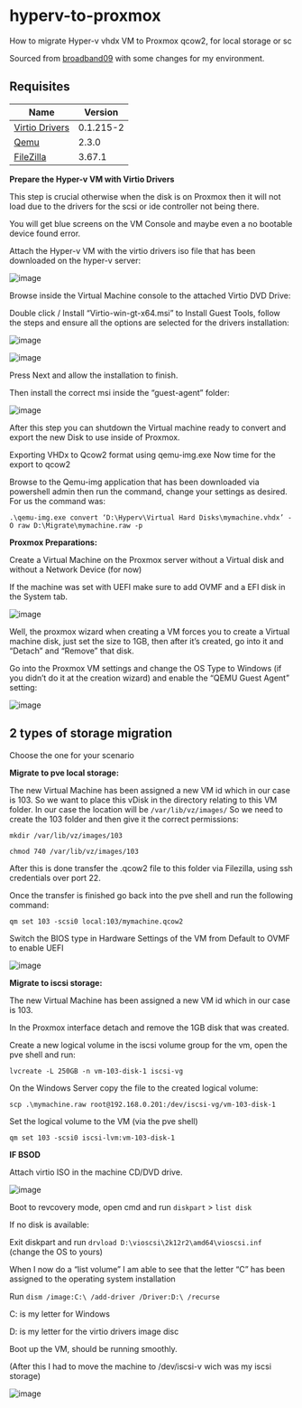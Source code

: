 # hyperv-to-proxmox
How to migrate Hyper-v vhdx VM to Proxmox qcow2, for local storage or sc

Sourced from [broadband09](https://broadband9.co.uk/how-to-migrate-hyper-v-vhdx-vm-to-proxmox-qcow2/) with some changes for my environment.

## Requisites

| Name | Version |
|------|---------|
| <a name="Virtio Drivers"></a> [Virtio Drivers](https://fedorapeople.org/groups/virt/virtio-win/direct-downloads/archive-virtio/virtio-win-0.1.215-2/virtio-win.iso) | 0.1.215-2 |
| <a name="Qemu "></a> [Qemu ](https://cloudbase.it/qemu-img-windows/) |2.3.0 |
| <a name="FileZilla "></a> [FileZilla ](https://cloudbase.it/qemu-img-windows/](https://filezilla-project.org/download.php)) |3.67.1|

**Prepare the Hyper-v VM with Virtio Drivers**


This step is crucial otherwise when the disk is on Proxmox then it will not load due to the drivers for the scsi or ide controller not being there.

You will get blue screens on the VM Console and maybe even a no bootable device found error.

Attach the Hyper-v VM with the virtio drivers iso file that has been downloaded on the hyper-v server:

![image](https://github.com/lucianothesilva/hyperv-to-proxmox/assets/20344783/fab537b9-5a82-454b-a93c-1c48eb9aaee7)

Browse inside the Virtual Machine console to the attached Virtio DVD Drive:

Double click / Install “Virtio-win-gt-x64.msi” to Install Guest Tools, follow the steps and ensure all the options are selected for the drivers installation:

![image](https://github.com/lucianothesilva/hyperv-to-proxmox/assets/20344783/9f5140c2-c8ba-4880-a934-29c0b566b58e)

![image](https://github.com/lucianothesilva/hyperv-to-proxmox/assets/20344783/0aa97cd8-bdf1-40da-91a4-3d07f40e3218)

Press Next and allow the installation to finish.

Then install the correct msi inside the “guest-agent” folder:

![image](https://github.com/lucianothesilva/hyperv-to-proxmox/assets/20344783/29b242bc-7a93-4b2a-b3ad-5bf5c932aac4)


After this step you can shutdown the Virtual machine ready to convert and export the new Disk to use inside of Proxmox.

Exporting VHDx to Qcow2 format using qemu-img.exe
Now time for the export to qcow2

Browse to the Qemu-img application that has been downloaded via powershell admin then run the command, change your settings as desired. For us the command was:

`.\qemu-img.exe convert ‘D:\Hyperv\Virtual Hard Disks\mymachine.vhdx’ -O raw D:\Migrate\mymachine.raw -p`


 **Proxmox Preparations:**

Create a Virtual Machine on the Proxmox server without a Virtual disk and without a Network Device (for now)

If the machine was set with UEFI make sure to add OVMF and a EFI disk in the System tab.

![image](https://github.com/user-attachments/assets/d013942b-45dd-4138-81fd-d2e2d5d31c3f)


Well, the proxmox wizard when creating a VM forces you to create a Virtual machine disk, just set the size to 1GB, then after it’s created, go into it and “Detach” and “Remove” that disk.

Go into the Proxmox VM settings and change the OS Type to Windows (if you didn’t do it at the creation wizard) and enable the “QEMU Guest Agent” setting:

![image](https://github.com/lucianothesilva/hyperv-to-proxmox/assets/20344783/17f6dc4e-89cf-4fca-9118-a3b4d328ff15)


## 2 types of storage migration

Choose the one for your scenario

**Migrate to pve local storage:**

The new Virtual Machine has been assigned a new VM id which in our case is 103.
So we want to place this vDisk in the directory relating to this VM folder.
In our case the location will be `/var/lib/vz/images/`
So we need to create the 103 folder and then give it the correct permissions:

`mkdir /var/lib/vz/images/103`

`chmod 740 /var/lib/vz/images/103`

After this is done transfer the .qcow2 file to this folder via Filezilla, using ssh credentials over port 22.

Once the transfer is finished go back into the pve shell and run the following command:

`qm set 103 -scsi0 local:103/mymachine.qcow2`

Switch the BIOS type in Hardware Settings of the VM from Default to OVMF to enable UEFI 

![image](https://github.com/lucianothesilva/hyperv-to-proxmox/assets/20344783/6be2cf3b-db82-46e6-b255-8593fb2db94b)


**Migrate to iscsi storage:**

The new Virtual Machine has been assigned a new VM id which in our case is 103.

In the Proxmox interface detach and remove the 1GB disk that was created.

Create a new logical volume in the iscsi volume group for the vm, open the pve shell and run:

`lvcreate -L 250GB -n vm-103-disk-1 iscsi-vg`

On the Windows Server copy the file to the created logical volume:

`scp .\mymachine.raw root@192.168.0.201:/dev/iscsi-vg/vm-103-disk-1`

Set the logical volume to the VM (via the pve shell)

`qm set 103 -scsi0 iscsi-lvm:vm-103-disk-1`



**IF BSOD**

Attach virtio ISO in the machine CD/DVD drive.

![image](https://github.com/lucianothesilva/hyperv-to-proxmox/assets/20344783/74f0c53e-02bf-4073-a15c-aedd554c275d)


Boot to revcovery mode, open cmd and run `diskpart` > `list disk`

If no disk is available:

Exit diskpart and run `drvload D:\vioscsi\2k12r2\amd64\vioscsi.inf` (change the OS to yours)

When I now do a “list volume” I am able to see that the letter “C” has been assigned to the operating system installation

Run `dism /image:C:\ /add-driver /Driver:D:\ /recurse`

C: is my letter for Windows

D: is my letter for the virtio drivers image disc

Boot up the VM, should be running smoothly.

(After this I had to move the machine to /dev/iscsi-v wich was my iscsi storage)

![image](https://github.com/lucianothesilva/hyperv-to-proxmox/assets/20344783/2d474926-52ad-4d71-92ea-1dfd2dd15e3a)

